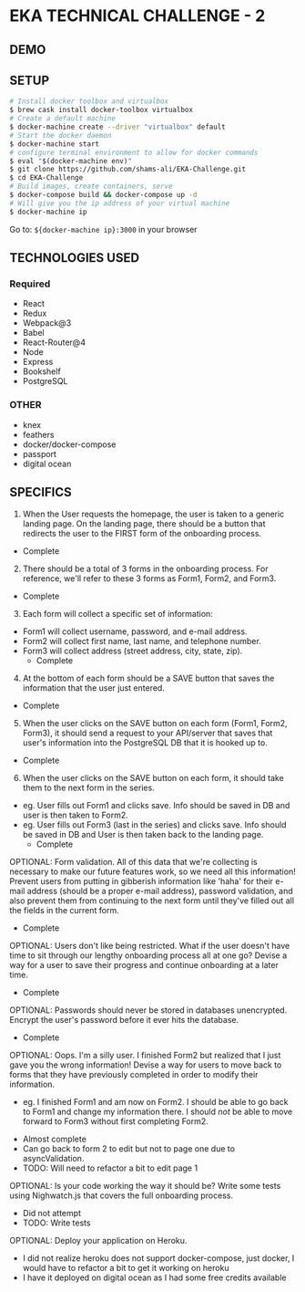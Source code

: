 # EKA TECHNICAL CHALLENGE - 2

## DEMO

## SETUP 

```bash
# Install docker toolbox and virtualbox
$ brew cask install docker-toolbox virtualbox
# Create a default machine
$ docker-machine create --driver "virtualbox" default
# Start the docker daemon
$ docker-machine start
# configure terminal environment to allow for docker commands
$ eval "$(docker-machine env)" 
$ git clone https://github.com/shams-ali/EKA-Challenge.git
$ cd EKA-Challenge
# Build images, create containers, serve
$ docker-compose build && docker-compose up -d
# Will give you the ip address of your virtual machine
$ docker-machine ip
```
Go to: `${docker-machine ip}:3000` in your browser

## TECHNOLOGIES USED

### Required
* React
* Redux
* Webpack@3
* Babel
* React-Router@4
* Node
* Express
* Bookshelf
* PostgreSQL

### OTHER
* knex
* feathers
* docker/docker-compose
* passport
* digital ocean

## SPECIFICS
1. When the User requests the homepage, the user is taken to a generic landing page. On the landing page, there should be a button that redirects the user to the FIRST form of the onboarding process.
  - Complete
2. There should be a total of 3 forms in the onboarding process. For reference, we'll refer to these 3 forms as Form1, Form2, and Form3.
  - Complete
3.  Each form will collect a specific set of information:
  * Form1 will collect username, password, and e-mail address.
  * Form2 will collect first name, last name, and telephone number.
  * Form3 will collect address (street address, city, state, zip).
    - Complete
4.  At the bottom of each form should be a SAVE button that saves the information that the user just entered.
  - Complete
5.  When the user clicks on the SAVE button on each form (Form1, Form2, Form3), it should send a request to your API/server that saves that user's information into the PostgreSQL DB that it is hooked up to.
  - Complete
6.  When the user clicks on the SAVE button on each form, it should take them to the next form in the series.
  * eg. User fills out Form1 and clicks save. Info should be saved in DB and user is then taken to Form2.
  * eg. User fills out Form3 (last in the series) and clicks save. Info should be saved in DB and User is then taken back to the landing page.
    - Complete

OPTIONAL: Form validation. All of this data that we're collecting is necessary to make our future features work, so we need all this information! Prevent users from putting in gibberish information like 'haha' for their e-mail address (should be a proper e-mail address), password validation, and also prevent them from continuing to the next form until they've filled out all the fields in the current form.
  - Complete

OPTIONAL: Users don't like being restricted. What if the user doesn't have time to sit through our lengthy onboarding process all at one go? Devise a way for a user to save their progress and continue onboarding at a later time.
  - Complete

OPTIONAL: Passwords should never be stored in databases unencrypted. Encrypt the user's password before it ever hits the database.
  - Complete

OPTIONAL: Oops. I'm a silly user. I finished Form2 but realized that I just gave you the wrong information! Devise a way for users to move back to forms that they have previously completed in order to modify their information.
  * eg. I finished Form1 and am now on Form2. I should be able to go back to Form1 and change my information there. I should _not_ be able to move forward to Form3 without first completing Form2.
  - Almost complete
  - Can go back to form 2 to edit but not to page one due to asyncValidation. 
  - TODO: Will need to refactor a bit to edit page 1

OPTIONAL: Is your code working the way it should be? Write some tests using Nighwatch.js that covers the full onboarding process.
  - Did not attempt
  - TODO: Write tests

OPTIONAL: Deploy your application on Heroku.
  - I did not realize heroku does not support docker-compose, just docker, I would have to refactor a bit to get it working on heroku
  - I have it deployed on digital ocean as I had some free credits available



